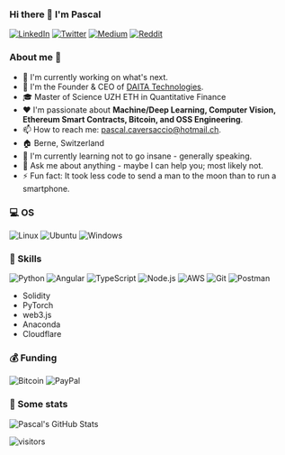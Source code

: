 ### Hi there 👋 I'm Pascal

<p> <a href="https://www.linkedin.com/in/pascalmarcocaversaccio/" target="_blank"><img alt="LinkedIn" src="https://img.shields.io/badge/linkedin-%230077B5.svg?&style=for-the-badge&logo=linkedin&logoColor=white"/></a> <a href="https://twitter.com/pcaversaccio" target="_blank"><img alt="Twitter" src="https://img.shields.io/badge/Twitter-1DA1F2?style=for-the-badge&logo=twitter&logoColor=white"/></a> <a href="https://medium.com/@pcaversaccio" target="_blank"><img alt="Medium" src="https://img.shields.io/badge/medium-%2312100E.svg?&style=for-the-badge&logo=medium&logoColor=white"/></a> <a href="https://www.reddit.com/user/pcaversaccio" target="_blank"><img alt="Reddit" src="https://img.shields.io/badge/Reddit-FF4500?style=for-the-badge&logo=reddit&logoColor=white"/></a>
</p>

### About me 💯

- 🔭 I'm currently working on what's next.
- 🔧 I'm the Founder & CEO of [DAITA Technologies](https://daita.tech).
- 🎓 Master of Science UZH ETH in Quantitative Finance
- ❤️ I'm passionate about **Machine/Deep Learning, Computer Vision, Ethereum Smart Contracts, Bitcoin, and OSS Engineering**.
- 📫 How to reach me: [pascal.caversaccio@hotmail.ch](mailto:pascal.caversaccio@hotmail.ch).
- 🏠 Berne, Switzerland
- 🌱 I'm currently learning not to go insane - generally speaking.
- 💬 Ask me about anything - maybe I can help you; most likely not.
- ⚡ Fun fact: It took less code to send a man to the moon than to run a smartphone.

### 💻 OS
<p> <img alt="Linux" src="https://img.shields.io/badge/Linux-FCC624?style=for-the-badge&logo=linux&logoColor=black"/> <img alt="Ubuntu" src="https://img.shields.io/badge/Ubuntu-E95420?style=for-the-badge&logo=ubuntu&logoColor=white"/> <img alt="Windows" src="https://img.shields.io/badge/Windows-0078D6?style=for-the-badge&logo=windows&logoColor=white"/> </p>

### 🎯 Skills
<p> <img alt="Python" src="https://img.shields.io/badge/Python-14354C?style=for-the-badge&logo=python&logoColor=white"/> <img alt="Angular" src="https://img.shields.io/badge/Angular-DD0031?style=for-the-badge&logo=angular&logoColor=white"/> <img alt="TypeScript" src="https://img.shields.io/badge/TypeScript-007ACC?style=for-the-badge&logo=typescript&logoColor=white"/> <img alt="Node.js" src="https://img.shields.io/badge/Node.js-43853D?style=for-the-badge&logo=node.js&logoColor=white"/> <img alt="AWS" src="https://img.shields.io/badge/Amazon_AWS-232F3E?style=for-the-badge&logo=amazon-aws&logoColor=white"/> <img alt="Git" src="https://img.shields.io/badge/Git-F05032?style=for-the-badge&logo=git&logoColor=white"/> <img alt="Postman" src="https://img.shields.io/badge/Postman-FF6C37?style=for-the-badge&logo=Postman&logoColor=white"/> </p>

- Solidity
- PyTorch
- web3.js
- Anaconda
- Cloudflare

### 💰 Funding
<p> <img alt="Bitcoin" src="https://img.shields.io/badge/Bitcoin-000000?style=for-the-badge&logo=bitcoin&logoColor=white"/> <img alt="PayPal" src="https://img.shields.io/badge/PayPal-00457C?style=for-the-badge&logo=paypal&logoColor=white"/> </p>

### 🔎 Some stats
![Pascal's GitHub Stats](https://github-readme-stats.vercel.app/api?username=pcaversaccio&count_private=true&show_icons=true&?&theme=tokyonight)

![visitors](https://visitor-badge.glitch.me/badge?page_id=pcaversaccio.count_visitors)
